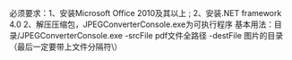 必须要求：1、安装Microsoft Office 2010及其以上 ; 2、安装.NET framework 4.0
        2、解压压缩包，JPEGConverterConsole.exe为可执行程序
基本用法：目录/JPEGConverterConsole.exe -srcFile pdf文件全路径 -destFile 图片的目录（最后一定要带上文件分隔符\\）